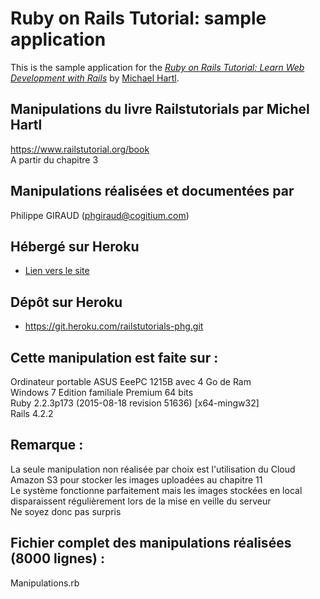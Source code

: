 # Ruby on Rails Tutorial: sample application
This is the sample application for the
[*Ruby on Rails Tutorial:
Learn Web Development with Rails*](http://www.railstutorial.org/)
by [Michael Hartl](http://www.michaelhartl.com/).

## Manipulations du livre Railstutorials par Michel Hartl
https://www.railstutorial.org/book  
A partir du chapitre 3

## Manipulations réalisées et documentées par
Philippe GIRAUD (phgiraud@cogitium.com)

## Hébergé sur Heroku
* [Lien vers le site](https://railstutorials-phg.herokuapp.com/)

## Dépôt sur Heroku
* https://git.heroku.com/railstutorials-phg.git

## Cette manipulation est faite sur :
Ordinateur portable ASUS EeePC 1215B avec 4 Go de Ram  
Windows 7 Edition familiale Premium 64 bits  
Ruby 2.2.3p173 (2015-08-18 revision 51636) [x64-mingw32]  
Rails 4.2.2

## Remarque :
La seule manipulation non réalisée par choix est l'utilisation du Cloud Amazon S3
pour stocker les images uploadées au chapitre 11  
Le système fonctionne parfaitement mais les images stockées en local
disparaissent régulièrement lors de la mise en veille du serveur  
Ne soyez donc pas surpris

## Fichier complet des manipulations réalisées (8000 lignes) : 
Manipulations.rb
